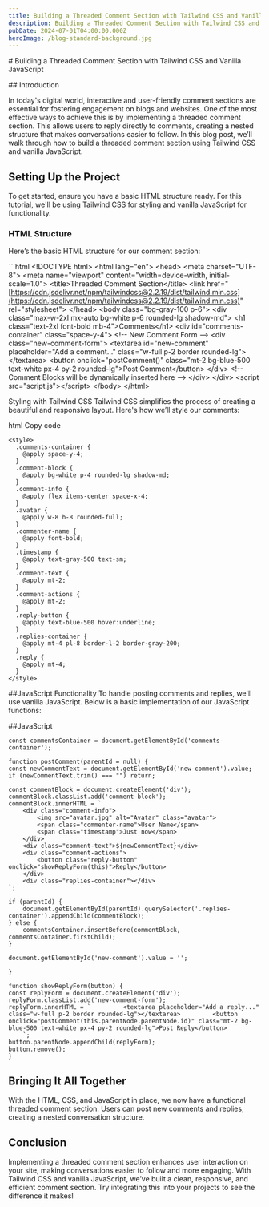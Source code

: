 ```yaml
---
title: Building a Threaded Comment Section with Tailwind CSS and Vanilla JavaScript
description: Building a Threaded Comment Section with Tailwind CSS and Vanilla JavaScript
pubDate: 2024-07-01T04:00:00.000Z
heroImage: /blog-standard-background.jpg
---
```


\# Building a Threaded Comment Section with Tailwind CSS and Vanilla JavaScript

\## Introduction

In today's digital world, interactive and user-friendly comment sections are essential for fostering engagement on blogs and websites. One of the most effective ways to achieve this is by implementing a threaded comment section. This allows users to reply directly to comments, creating a nested structure that makes conversations easier to follow. In this blog post, we’ll walk through how to build a threaded comment section using Tailwind CSS and vanilla JavaScript.

## Setting Up the Project

To get started, ensure you have a basic HTML structure ready. For this tutorial, we'll be using Tailwind CSS for styling and vanilla JavaScript for functionality.

### HTML Structure

Here’s the basic HTML structure for our comment section:

\`\`\`html
\<!DOCTYPE html>
\<html lang="en">
\<head>
\<meta charset="UTF-8">
\<meta name="viewport" content="width=device-width, initial-scale=1.0">
\<title>Threaded Comment Section\</title>
\<link href="[https://cdn.jsdelivr.net/npm/tailwindcss@2.2.19/dist/tailwind.min.css](https://cdn.jsdelivr.net/npm/tailwindcss@2.2.19/dist/tailwind.min.css)" rel="stylesheet">
\</head>
\<body class="bg-gray-100 p-6">
\<div class="max-w-2xl mx-auto bg-white p-6 rounded-lg shadow-md">
\<h1 class="text-2xl font-bold mb-4">Comments\</h1>
\<div id="comments-container" class="space-y-4">
\<!-- New Comment Form -->
\<div class="new-comment-form">
\<textarea id="new-comment" placeholder="Add a comment..." class="w-full p-2 border rounded-lg">\</textarea>
\<button onclick="postComment()" class="mt-2 bg-blue-500 text-white px-4 py-2 rounded-lg">Post Comment\</button>
\</div>
\<!-- Comment Blocks will be dynamically inserted here -->
\</div>
\</div>
\<script src="script.js">\</script>
\</body>
\</html>

Styling with Tailwind CSS
Tailwind CSS simplifies the process of creating a beautiful and responsive layout. Here's how we’ll style our comments:

html
Copy code

```
<style>
  .comments-container {
    @apply space-y-4;
  }
  .comment-block {
    @apply bg-white p-4 rounded-lg shadow-md;
  }
  .comment-info {
    @apply flex items-center space-x-4;
  }
  .avatar {
    @apply w-8 h-8 rounded-full;
  }
  .commenter-name {
    @apply font-bold;
  }
  .timestamp {
    @apply text-gray-500 text-sm;
  }
  .comment-text {
    @apply mt-2;
  }
  .comment-actions {
    @apply mt-2;
  }
  .reply-button {
    @apply text-blue-500 hover:underline;
  }
  .replies-container {
    @apply mt-4 pl-8 border-l-2 border-gray-200;
  }
  .reply {
    @apply mt-4;
  }
</style>
```

\##JavaScript Functionality
To handle posting comments and replies, we'll use vanilla JavaScript. Below is a basic implementation of our JavaScript functions:

\##JavaScript

```
const commentsContainer = document.getElementById('comments-container');

function postComment(parentId = null) {
const newCommentText = document.getElementById('new-comment').value;
if (newCommentText.trim() === "") return;

const commentBlock = document.createElement('div');
commentBlock.classList.add('comment-block');
commentBlock.innerHTML = `
    <div class="comment-info">
        <img src="avatar.jpg" alt="Avatar" class="avatar">
        <span class="commenter-name">User Name</span>
        <span class="timestamp">Just now</span>
    </div>
    <div class="comment-text">${newCommentText}</div>
    <div class="comment-actions">
        <button class="reply-button" onclick="showReplyForm(this)">Reply</button>
    </div>
    <div class="replies-container"></div>
`;

if (parentId) {
    document.getElementById(parentId).querySelector('.replies-container').appendChild(commentBlock);
} else {
    commentsContainer.insertBefore(commentBlock, commentsContainer.firstChild);
}

document.getElementById('new-comment').value = '';

}

function showReplyForm(button) {
const replyForm = document.createElement('div');
replyForm.classList.add('new-comment-form');
replyForm.innerHTML = `         <textarea placeholder="Add a reply..." class="w-full p-2 border rounded-lg"></textarea>         <button onclick="postComment(this.parentNode.parentNode.id)" class="mt-2 bg-blue-500 text-white px-4 py-2 rounded-lg">Post Reply</button>
    `;
button.parentNode.appendChild(replyForm);
button.remove();
}
```

## Bringing It All Together

With the HTML, CSS, and JavaScript in place, we now have a functional threaded comment section. Users can post new comments and replies, creating a nested conversation structure.

## Conclusion

Implementing a threaded comment section enhances user interaction on your site, making conversations easier to follow and more engaging. With Tailwind CSS and vanilla JavaScript, we’ve built a clean, responsive, and efficient comment section. Try integrating this into your projects to see the difference it makes!
